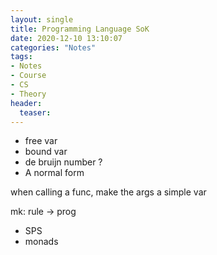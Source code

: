 ```yaml
---
layout: single
title: Programming Language SoK
date: 2020-12-10 13:10:07
categories: "Notes"
tags:
- Notes
- Course
- CS
- Theory
header:
  teaser: 
---
```


- free var
- bound var
- de bruijn number ?
- A normal form

 when calling a func, make the args a simple var

 mk: rule -> prog

 - SPS
 - monads
